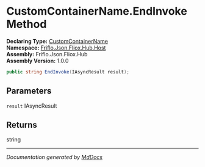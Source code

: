 ﻿<!--  
  <auto-generated>   
    The contents of this file were generated by a tool.  
    Changes to this file may be list if the file is regenerated  
  </auto-generated>   
-->

# CustomContainerName.EndInvoke Method

**Declaring Type:** [CustomContainerName](../index.md)  
**Namespace:** [Friflo.Json.Fliox.Hub.Host](../../index.md)  
**Assembly:** Friflo.Json.Fliox.Hub  
**Assembly Version:** 1.0.0

```csharp
public string EndInvoke(IAsyncResult result);
```

## Parameters

`result`  IAsyncResult

## Returns

string

___

*Documentation generated by [MdDocs](https://github.com/ap0llo/mddocs)*
